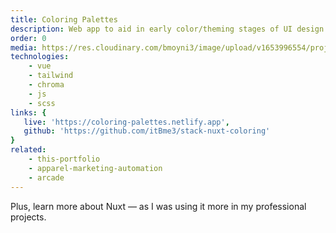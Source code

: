 ```yaml
---
title: Coloring Palettes
description: Web app to aid in early color/theming stages of UI design process.
order: 0
media: https://res.cloudinary.com/bmoyni3/image/upload/v1653996554/projects/color-favicon_xzscm8.png
technologies: 
    - vue
    - tailwind
    - chroma
    - js
    - scss
links: {
   live: 'https://coloring-palettes.netlify.app',
   github: 'https://github.com/itBme3/stack-nuxt-coloring'
}
related:
    - this-portfolio
    - apparel-marketing-automation
    - arcade
---
```

Plus, learn more about Nuxt — as I was using it more in my professional projects.


